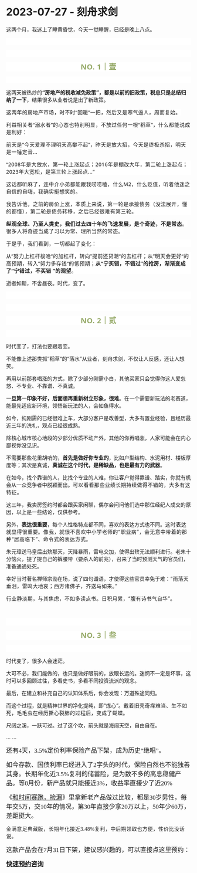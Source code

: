 # 2023-07-27 - 刻舟求剑

<p style="visibility: visible;">这两个月，我迷上了睡黄昏觉，今天一觉睡醒，已经是晚上八点。</p><p style="outline: 0px;font-family: system-ui, -apple-system, BlinkMacSystemFont, &quot;Helvetica Neue&quot;, &quot;PingFang SC&quot;, &quot;Hiragino Sans GB&quot;, &quot;Microsoft YaHei UI&quot;, &quot;Microsoft YaHei&quot;, Arial, sans-serif;letter-spacing: 0.544px;text-wrap: wrap;background-color: rgb(255, 255, 255);visibility: visible;"><span style="outline: 0px;font-size: var(--articleFontsize);letter-spacing: 0.034em;visibility: visible;"><br style="outline: 0px;visibility: visible;"></span></p><p style="outline: 0px;font-family: system-ui, -apple-system, BlinkMacSystemFont, &quot;Helvetica Neue&quot;, &quot;PingFang SC&quot;, &quot;Hiragino Sans GB&quot;, &quot;Microsoft YaHei UI&quot;, &quot;Microsoft YaHei&quot;, Arial, sans-serif;letter-spacing: 0.544px;text-wrap: wrap;background-color: rgb(255, 255, 255);visibility: visible;"><span style="outline: 0px;font-size: var(--articleFontsize);letter-spacing: 0.034em;visibility: visible;"><br style="visibility: visible;"></span></p><p style="outline: 0px;letter-spacing: 0.544px;text-wrap: wrap;color: rgb(34, 34, 34);font-family: -apple-system-font, system-ui, &quot;Helvetica Neue&quot;, &quot;PingFang SC&quot;, &quot;Hiragino Sans GB&quot;, &quot;Microsoft YaHei UI&quot;, &quot;Microsoft YaHei&quot;, Arial, sans-serif;background-color: rgb(255, 255, 255);text-align: center;visibility: visible;"><span style="outline: 0px;font-weight: bold;line-height: 25px;color: rgb(149, 169, 103);font-size: 20px;visibility: visible;">NO. 1｜壹</span></p><p style="outline: 0px;letter-spacing: 0.544px;text-wrap: wrap;color: rgb(34, 34, 34);font-family: -apple-system-font, system-ui, &quot;Helvetica Neue&quot;, &quot;PingFang SC&quot;, &quot;Hiragino Sans GB&quot;, &quot;Microsoft YaHei UI&quot;, &quot;Microsoft YaHei&quot;, Arial, sans-serif;background-color: rgb(255, 255, 255);text-align: center;visibility: visible;"><br style="outline: 0px;visibility: visible;"></p><p style="visibility: visible;"><span style="visibility: visible;">这两天被热炒的<strong style="visibility: visible;">“房地产的税收减免政策”，都是以前的旧政策，税总只是总结归纳了一下</strong>，结果很多从业者说是出了新政策。</span></p><p style="visibility: visible;"><span style="visibility: visible;"><span style="font-family: system-ui, -apple-system, BlinkMacSystemFont, &quot;Helvetica Neue&quot;, &quot;PingFang SC&quot;, &quot;Hiragino Sans GB&quot;, &quot;Microsoft YaHei UI&quot;, &quot;Microsoft YaHei&quot;, Arial, sans-serif; letter-spacing: 0.544px; text-wrap: wrap; background-color: rgb(255, 255, 255); visibility: visible;">这两年</span><span style="font-family: system-ui, -apple-system, BlinkMacSystemFont, &quot;Helvetica Neue&quot;, &quot;PingFang SC&quot;, &quot;Hiragino Sans GB&quot;, &quot;Microsoft YaHei UI&quot;, &quot;Microsoft YaHei&quot;, Arial, sans-serif; letter-spacing: 0.544px; text-wrap: wrap; background-color: rgb(255, 255, 255); visibility: visible;">的</span><span style="font-family: system-ui, -apple-system, BlinkMacSystemFont, &quot;Helvetica Neue&quot;, &quot;PingFang SC&quot;, &quot;Hiragino Sans GB&quot;, &quot;Microsoft YaHei UI&quot;, &quot;Microsoft YaHei&quot;, Arial, sans-serif; letter-spacing: 0.544px; text-wrap: wrap; background-color: rgb(255, 255, 255); visibility: visible;">房地产市场，时不时“回暖”一把，然后又是</span><span style="font-family: system-ui, -apple-system, BlinkMacSystemFont, &quot;Helvetica Neue&quot;, &quot;PingFang SC&quot;, &quot;Hiragino Sans GB&quot;, &quot;Microsoft YaHei UI&quot;, &quot;Microsoft YaHei&quot;, Arial, sans-serif; letter-spacing: 0.544px; text-wrap: wrap; background-color: rgb(255, 255, 255); visibility: visible;">寒气逼人，周而复始。</span></span></p><p style="visibility: visible;"><span style="visibility: visible;"><span style="font-family: system-ui, -apple-system, BlinkMacSystemFont, &quot;Helvetica Neue&quot;, &quot;PingFang SC&quot;, &quot;Hiragino Sans GB&quot;, &quot;Microsoft YaHei UI&quot;, &quot;Microsoft YaHei&quot;, Arial, sans-serif; letter-spacing: 0.544px; text-wrap: wrap; background-color: rgb(255, 255, 255); visibility: visible;">利益相关者</span><span style="font-family: system-ui, -apple-system, BlinkMacSystemFont, &quot;Helvetica Neue&quot;, &quot;PingFang SC&quot;, &quot;Hiragino Sans GB&quot;, &quot;Microsoft YaHei UI&quot;, &quot;Microsoft YaHei&quot;, Arial, sans-serif; letter-spacing: 0.544px; text-wrap: wrap; background-color: rgb(255, 255, 255); visibility: visible;">“</span><span style="font-family: system-ui, -apple-system, BlinkMacSystemFont, &quot;Helvetica Neue&quot;, &quot;PingFang SC&quot;, &quot;Hiragino Sans GB&quot;, &quot;Microsoft YaHei UI&quot;, &quot;Microsoft YaHei&quot;, Arial, sans-serif; letter-spacing: 0.544px; text-wrap: wrap; background-color: rgb(255, 255, 255); visibility: visible;">溺水者</span><span style="font-family: system-ui, -apple-system, BlinkMacSystemFont, &quot;Helvetica Neue&quot;, &quot;PingFang SC&quot;, &quot;Hiragino Sans GB&quot;, &quot;Microsoft YaHei UI&quot;, &quot;Microsoft YaHei&quot;, Arial, sans-serif; letter-spacing: 0.544px; text-wrap: wrap; background-color: rgb(255, 255, 255); visibility: visible;">”的心态也</span><span style="font-family: system-ui, -apple-system, BlinkMacSystemFont, &quot;Helvetica Neue&quot;, &quot;PingFang SC&quot;, &quot;Hiragino Sans GB&quot;, &quot;Microsoft YaHei UI&quot;, &quot;Microsoft YaHei&quot;, Arial, sans-serif; letter-spacing: 0.544px; text-wrap: wrap; background-color: rgb(255, 255, 255); visibility: visible;">特别明显，不放过任何一根“稻草</span><span style="font-family: system-ui, -apple-system, BlinkMacSystemFont, &quot;Helvetica Neue&quot;, &quot;PingFang SC&quot;, &quot;Hiragino Sans GB&quot;, &quot;Microsoft YaHei UI&quot;, &quot;Microsoft YaHei&quot;, Arial, sans-serif; letter-spacing: 0.544px; text-wrap: wrap; background-color: rgb(255, 255, 255); visibility: visible;">”，</span></span><span style="background-color: rgb(255, 255, 255); font-family: system-ui, -apple-system, BlinkMacSystemFont, &quot;Helvetica Neue&quot;, &quot;PingFang SC&quot;, &quot;Hiragino Sans GB&quot;, &quot;Microsoft YaHei UI&quot;, &quot;Microsoft YaHei&quot;, Arial, sans-serif; letter-spacing: 0.544px; font-size: var(--articleFontsize); visibility: visible;">什么都能说成是利好：</span></p><p style="visibility: visible;"><span style="background-color: rgb(255, 255, 255); font-family: system-ui, -apple-system, BlinkMacSystemFont, &quot;Helvetica Neue&quot;, &quot;PingFang SC&quot;, &quot;Hiragino Sans GB&quot;, &quot;Microsoft YaHei UI&quot;, &quot;Microsoft YaHei&quot;, Arial, sans-serif; letter-spacing: 0.544px; font-size: var(--articleFontsize); visibility: visible;">前天是“今天爱理不理</span><span style="background-color: rgb(255, 255, 255); font-family: system-ui, -apple-system, BlinkMacSystemFont, &quot;Helvetica Neue&quot;, &quot;PingFang SC&quot;, &quot;Hiragino Sans GB&quot;, &quot;Microsoft YaHei UI&quot;, &quot;Microsoft YaHei&quot;, Arial, sans-serif; letter-spacing: 0.544px; font-size: var(--articleFontsize); visibility: visible;">明天高攀不起”</span><span style="background-color: rgb(255, 255, 255); font-family: system-ui, -apple-system, BlinkMacSystemFont, &quot;Helvetica Neue&quot;, &quot;PingFang SC&quot;, &quot;Hiragino Sans GB&quot;, &quot;Microsoft YaHei UI&quot;, &quot;Microsoft YaHei&quot;, Arial, sans-serif; letter-spacing: 0.544px; font-size: var(--articleFontsize); visibility: visible;">，</span><span style="background-color: rgb(255, 255, 255); font-family: system-ui, -apple-system, BlinkMacSystemFont, &quot;Helvetica Neue&quot;, &quot;PingFang SC&quot;, &quot;Hiragino Sans GB&quot;, &quot;Microsoft YaHei UI&quot;, &quot;Microsoft YaHei&quot;, Arial, sans-serif; letter-spacing: 0.544px; font-size: var(--articleFontsize); visibility: visible;">昨</span><span style="background-color: rgb(255, 255, 255); font-family: system-ui, -apple-system, BlinkMacSystemFont, &quot;Helvetica Neue&quot;, &quot;PingFang SC&quot;, &quot;Hiragino Sans GB&quot;, &quot;Microsoft YaHei UI&quot;, &quot;Microsoft YaHei&quot;, Arial, sans-serif; letter-spacing: 0.544px; font-size: var(--articleFontsize); visibility: visible;">天是</span><span style="background-color: rgb(255, 255, 255); font-family: system-ui, -apple-system, BlinkMacSystemFont, &quot;Helvetica Neue&quot;, &quot;PingFang SC&quot;, &quot;Hiragino Sans GB&quot;, &quot;Microsoft YaHei UI&quot;, &quot;Microsoft YaHei&quot;, Arial, sans-serif; letter-spacing: 0.544px; font-size: var(--articleFontsize); visibility: visible;">放大招，今天是</span><span style="background-color: rgb(255, 255, 255); font-family: system-ui, -apple-system, BlinkMacSystemFont, &quot;Helvetica Neue&quot;, &quot;PingFang SC&quot;, &quot;Hiragino Sans GB&quot;, &quot;Microsoft YaHei UI&quot;, &quot;Microsoft YaHei&quot;, Arial, sans-serif; letter-spacing: 0.544px; font-size: var(--articleFontsize); visibility: visible;">终极杀招，明天是</span><span style="background-color: rgb(255, 255, 255); font-family: system-ui, -apple-system, BlinkMacSystemFont, &quot;Helvetica Neue&quot;, &quot;PingFang SC&quot;, &quot;Hiragino Sans GB&quot;, &quot;Microsoft YaHei UI&quot;, &quot;Microsoft YaHei&quot;, Arial, sans-serif; letter-spacing: 0.544px; font-size: var(--articleFontsize); visibility: visible;">一锤定音...</span></p><p style="outline: 0px;font-family: system-ui, -apple-system, BlinkMacSystemFont, &quot;Helvetica Neue&quot;, &quot;PingFang SC&quot;, &quot;Hiragino Sans GB&quot;, &quot;Microsoft YaHei UI&quot;, &quot;Microsoft YaHei&quot;, Arial, sans-serif;letter-spacing: 0.544px;text-wrap: wrap;background-color: rgb(255, 255, 255);visibility: visible;">“2008年是大放水，第一轮上涨起点；2016年是棚改大年，第二轮上涨起点；2023年大宽松，是第三轮上涨起点...”</p><p style="outline: 0px;font-family: system-ui, -apple-system, BlinkMacSystemFont, &quot;Helvetica Neue&quot;, &quot;PingFang SC&quot;, &quot;Hiragino Sans GB&quot;, &quot;Microsoft YaHei UI&quot;, &quot;Microsoft YaHei&quot;, Arial, sans-serif;letter-spacing: 0.544px;text-wrap: wrap;background-color: rgb(255, 255, 255);visibility: visible;">这话都听麻了，连中介小弟都能跟我唠唠嗑，什么M2，什么贬值，听着他迷之自信的自嗨，我确实挺想笑的。<br style="visibility: visible;"></p><p style="outline: 0px;font-family: system-ui, -apple-system, BlinkMacSystemFont, &quot;Helvetica Neue&quot;, &quot;PingFang SC&quot;, &quot;Hiragino Sans GB&quot;, &quot;Microsoft YaHei UI&quot;, &quot;Microsoft YaHei&quot;, Arial, sans-serif;letter-spacing: 0.544px;text-wrap: wrap;background-color: rgb(255, 255, 255);visibility: visible;">我告诉他，之前的房价上涨，本质上来说，第一轮是承接债务（没法展开，懂的都懂），第二轮是债务转移，之后已经很难有第三轮。</p><p style="visibility: visible;"><strong style="font-family: system-ui, -apple-system, BlinkMacSystemFont, &quot;Helvetica Neue&quot;, &quot;PingFang SC&quot;, &quot;Hiragino Sans GB&quot;, &quot;Microsoft YaHei UI&quot;, &quot;Microsoft YaHei&quot;, Arial, sans-serif; letter-spacing: 0.544px; font-size: var(--articleFontsize); outline: 0px; visibility: visible;">纵观全球、乃至人类史，我们过去四十年的飞速发展，是个奇迹，不是常态</strong><span style="background-color: rgb(255, 255, 255); font-family: system-ui, -apple-system, BlinkMacSystemFont, &quot;Helvetica Neue&quot;, &quot;PingFang SC&quot;, &quot;Hiragino Sans GB&quot;, &quot;Microsoft YaHei UI&quot;, &quot;Microsoft YaHei&quot;, Arial, sans-serif; letter-spacing: 0.544px; font-size: var(--articleFontsize); visibility: visible;">。</span><span style="background-color: rgb(255, 255, 255); font-family: system-ui, -apple-system, BlinkMacSystemFont, &quot;Helvetica Neue&quot;, &quot;PingFang SC&quot;, &quot;Hiragino Sans GB&quot;, &quot;Microsoft YaHei UI&quot;, &quot;Microsoft YaHei&quot;, Arial, sans-serif; letter-spacing: 0.544px; font-size: var(--articleFontsize); visibility: visible;">很多人将奇迹当成了习以为常、理所当然的常态。</span></p><p style="outline: 0px; font-family: system-ui, -apple-system, BlinkMacSystemFont, &quot;Helvetica Neue&quot;, &quot;PingFang SC&quot;, &quot;Hiragino Sans GB&quot;, &quot;Microsoft YaHei UI&quot;, &quot;Microsoft YaHei&quot;, Arial, sans-serif; letter-spacing: 0.544px; text-wrap: wrap; background-color: rgb(255, 255, 255); visibility: visible;">于是乎，我们看到，一切都起了变化：</p><p style="outline: 0px; font-family: system-ui, -apple-system, BlinkMacSystemFont, &quot;Helvetica Neue&quot;, &quot;PingFang SC&quot;, &quot;Hiragino Sans GB&quot;, &quot;Microsoft YaHei UI&quot;, &quot;Microsoft YaHei&quot;, Arial, sans-serif; letter-spacing: 0.544px; text-wrap: wrap; background-color: rgb(255, 255, 255); visibility: visible;">从”努力上杠杆梭哈“的加杠杆，转向”提前还贷潮“的去杠杆；从”明天会更好“的高预期，转入”努力多存钱“的低预期；<strong style="visibility: visible;">从“宁买错，不错过”的抢房，渐渐变成了“宁错过，不买错 ”的观望</strong>。</p><p style="visibility: visible;">逝者如斯，不舍昼夜。时代，变了。</p><p style="outline: 0px;font-family: system-ui, -apple-system, BlinkMacSystemFont, &quot;Helvetica Neue&quot;, &quot;PingFang SC&quot;, &quot;Hiragino Sans GB&quot;, &quot;Microsoft YaHei UI&quot;, &quot;Microsoft YaHei&quot;, Arial, sans-serif;letter-spacing: 0.544px;text-wrap: wrap;background-color: rgb(255, 255, 255);visibility: visible;"><span style="outline: 0px;font-size: var(--articleFontsize);letter-spacing: 0.034em;visibility: visible;"><br style="outline: 0px;visibility: visible;"></span></p><p style="outline: 0px;font-family: system-ui, -apple-system, BlinkMacSystemFont, &quot;Helvetica Neue&quot;, &quot;PingFang SC&quot;, &quot;Hiragino Sans GB&quot;, &quot;Microsoft YaHei UI&quot;, &quot;Microsoft YaHei&quot;, Arial, sans-serif;letter-spacing: 0.544px;text-wrap: wrap;background-color: rgb(255, 255, 255);visibility: visible;"><span style="outline: 0px;font-size: var(--articleFontsize);letter-spacing: 0.034em;visibility: visible;"><br style="visibility: visible;"></span></p><p style="outline: 0px;letter-spacing: 0.544px;text-wrap: wrap;color: rgb(34, 34, 34);font-family: -apple-system-font, system-ui, &quot;Helvetica Neue&quot;, &quot;PingFang SC&quot;, &quot;Hiragino Sans GB&quot;, &quot;Microsoft YaHei UI&quot;, &quot;Microsoft YaHei&quot;, Arial, sans-serif;background-color: rgb(255, 255, 255);text-align: center;visibility: visible;"><span style="outline: 0px;font-weight: bold;line-height: 25px;color: rgb(149, 169, 103);font-size: 20px;visibility: visible;">NO. 2｜贰</span></p><p style="outline: 0px;letter-spacing: 0.544px;text-wrap: wrap;color: rgb(34, 34, 34);font-family: -apple-system-font, system-ui, &quot;Helvetica Neue&quot;, &quot;PingFang SC&quot;, &quot;Hiragino Sans GB&quot;, &quot;Microsoft YaHei UI&quot;, &quot;Microsoft YaHei&quot;, Arial, sans-serif;background-color: rgb(255, 255, 255);text-align: center;visibility: visible;"><br style="outline: 0px;visibility: visible;"></p><p>时代变了，打法也要跟着变。</p><p>不能像上述那类抓”稻草“的“落水”从业者，刻舟求剑，不仅让人反感，还让人想笑。</p><p>再用以前那套唱涨的方式，除了少部分刚需小白，其他买家只会觉得你这人爱忽悠、不专业、不靠谱、不真诚。</p><p><strong>一旦第一印象不好，后面想再重新树立形象，很难</strong>。在一个需要新玩法的老赛道，能最先适应新环境，领悟新玩法的人，会如鱼得水。<br></p><p>如今，纯刚需的已经很难上车，大部分客户是改善型，大多有置业经验，且经历最近三年的洗礼，观点已经很成熟。<br></p><p>除核心城市核心地段的少部分优质不动产外，其他的你再唱涨，人家可能会在内心鄙视你没见识。<br></p><p>不需要那些花里胡哨的，<strong>首先是做好你专业的</strong>，比如户型结构、水泥用材、楼板厚度等；其次是真诚，<strong>真诚在这个时代，是稀缺品，也是最有力的武器</strong>。<br></p><p>在如今，找个靠谱的人，比找个专业的人难，你让客户觉得靠谱、踏实，你就有机会从一众竞争者中脱颖而出。<span style="letter-spacing: 0.578px;text-wrap: wrap;">可以看看那些</span><span style="letter-spacing: 0.578px;text-wrap: wrap;">业绩长期持续</span><span style="letter-spacing: 0.578px;text-wrap: wrap;">做得不错的，大多有这特征。</span></p><p>这三年，我卖房签约时都会跟买家闲聊，偶尔会问问他们选中那位经纪人成交的原因，以上是一些结论，仅供参考。<br></p><p>另外，<strong>表达很重要</strong>，每个人性格特点都不同，喜欢的表达方式也不同。<span style="font-size: var(--articleFontsize);letter-spacing: 0.034em;">这时表达就显得很重要</span><span style="font-size: var(--articleFontsize);letter-spacing: 0.034em;">。</span><span style="font-size: var(--articleFontsize);letter-spacing: 0.578px;">像我，就</span><span style="font-size: var(--articleFontsize);letter-spacing: 0.578px;">很不喜欢中小学</span><span style="font-size: var(--articleFontsize);letter-spacing: 0.578px;">老师的</span><span style="font-size: var(--articleFontsize);letter-spacing: 0.578px;">“</span><span style="font-size: var(--articleFontsize);letter-spacing: 0.578px;">职业病”，</span><span style="font-size: var(--articleFontsize);letter-spacing: 0.578px;">会无意中带着的</span><span style="font-size: var(--articleFontsize);letter-spacing: 0.578px;">那种“</span><span style="font-size: var(--articleFontsize);letter-spacing: 0.578px;">居高临下”、</span><span style="font-size: var(--articleFontsize);letter-spacing: 0.578px;">命令式的表达</span><span style="font-size: var(--articleFontsize);letter-spacing: 0.578px;">方式</span><span style="font-size: var(--articleFontsize);letter-spacing: 0.578px;">。</span><span style="letter-spacing: 0.578px;font-size: var(--articleFontsize);"></span></p><p>朱元璋送马皇后出殡那天，天降暴雨，雷电交加，使得出殡无法顺利进行。老朱十分恼火，提了提自己的裤腰带（要杀人的前兆），召来了当时预测天气的官员们，准备通通处死。</p><p>幸好当时著名禅师宗泐在场，说了四句谶语，才使得这些官员幸免于难：<span style="font-size: var(--articleFontsize);letter-spacing: 0.034em;">“</span><span style="font-size: var(--articleFontsize);letter-spacing: 0.034em;">雨落天垂泪，雷鸣大地哀；</span><span style="font-size: var(--articleFontsize);letter-spacing: 0.034em;">西方诸佛子，齐送马如来。”</span></p><p><span style="font-size: var(--articleFontsize);letter-spacing: 0.034em;">行业静淡期，与其焦虑，不如多读点书。日积月累，“腹有诗书气自华”。<br></span></p><p><br><span style="letter-spacing: 0.578px;text-wrap: wrap;"></span></p><p style="outline: 0px;font-family: system-ui, -apple-system, BlinkMacSystemFont, &quot;Helvetica Neue&quot;, &quot;PingFang SC&quot;, &quot;Hiragino Sans GB&quot;, &quot;Microsoft YaHei UI&quot;, &quot;Microsoft YaHei&quot;, Arial, sans-serif;letter-spacing: 0.544px;text-wrap: wrap;background-color: rgb(255, 255, 255);visibility: visible;"><span style="outline: 0px;font-size: var(--articleFontsize);letter-spacing: 0.034em;visibility: visible;"><br style="outline: 0px;visibility: visible;"></span></p><p style="outline: 0px;letter-spacing: 0.544px;text-wrap: wrap;color: rgb(34, 34, 34);font-family: -apple-system-font, system-ui, &quot;Helvetica Neue&quot;, &quot;PingFang SC&quot;, &quot;Hiragino Sans GB&quot;, &quot;Microsoft YaHei UI&quot;, &quot;Microsoft YaHei&quot;, Arial, sans-serif;background-color: rgb(255, 255, 255);text-align: center;visibility: visible;"><span style="outline: 0px;font-weight: bold;line-height: 25px;color: rgb(149, 169, 103);font-size: 20px;visibility: visible;">NO. 3｜叁</span></p><p style="outline: 0px;letter-spacing: 0.544px;text-wrap: wrap;color: rgb(34, 34, 34);font-family: -apple-system-font, system-ui, &quot;Helvetica Neue&quot;, &quot;PingFang SC&quot;, &quot;Hiragino Sans GB&quot;, &quot;Microsoft YaHei UI&quot;, &quot;Microsoft YaHei&quot;, Arial, sans-serif;background-color: rgb(255, 255, 255);text-align: center;visibility: visible;"><br style="outline: 0px;visibility: visible;"></p><p>时代变了，很多人会迷茫。</p><p>大可不必，我们能做的，也只是做好眼前的，放眼长远的。迷惘不一定是坏事，这时可以多回顾过往，多看史书，多看不同投资流派的观念。<br></p><p>最后，在建立和补充自己的认知体系后，你会发现：万道殊途同归。<br></p><p>而这个过程，就是精神世界的净化提纯，即“炼心”。<span style="font-size: var(--articleFontsize);letter-spacing: 0.034em;">戴着旧壳奇痒难当、生不如死，毛毛虫在经历撕心裂肺的过程后，变成了蝴蝶。</span></p><p><span style="">尺阔之溪，一跃可过。过了这个坎，前头就是海阔天空，自由自在。</span></p><p>... ...<br></p><p><span style="font-family: 微软雅黑;font-size: 17px;">还有4天，3.5%定价利率保险产品下架，成为历史“绝唱”。</span></p><p><span style="font-family: 微软雅黑;font-size: 17px;">如今存款、国债利率已经进入了2字头的时代，保险自然也不能独善其身。长期年化近3.5%复利的储蓄险，是为数不多的高息稳健产品。等8月份，新产品就只能接近3%，收益率直接少了近20%</span></p><p><span style="font-family: 微软雅黑;font-size: 17px;">《<a target="_blank" href="http://mp.weixin.qq.com/s?__biz=Mzg2OTkwNzE4MA==&amp;mid=2247491342&amp;idx=2&amp;sn=dc78432466bac9533909b4396a1d2817&amp;chksm=ce94b08df9e3399b712a73ad06f105ce29a0bf0e9900e15867e046b518d810fe9c9611555d49&amp;scene=21#wechat_redirect" textvalue="和时间赛跑，捡漏" linktype="text" imgurl="" imgdata="null" data-itemshowtype="0" tab="innerlink" data-linktype="2">和时间赛跑，捡漏</a>》里拿新老产品做过比较，都是30岁男性，每年交5万，交10年的情况，第30年直接少拿20万以上，50年少60万，差距挺大。<o:p></o:p></span></p><p><span style="font-family: 微软雅黑;letter-spacing: 0.034em;">金满意足典藏版，长期年化接近</span><span style="font-family: 微软雅黑;letter-spacing: 0.034em;">3.48%复利，中后期领取也方便，性价比没话说。</span><span style="font-family: 微软雅黑;letter-spacing: 0.034em;"></span></p><p><span style="font-family: 微软雅黑;font-size: 17px;">这款产品会在7月31日下架，建议感兴趣的，可以直接点这里预约：</span><span style="mso-spacerun:'yes';font-family:微软雅黑;font-size:10.5000pt;mso-font-kerning:1.0000pt;"><o:p></o:p></span></p><p style="margin-bottom: 0px;"><a class="weapp_text_link js_weapp_entry wx_tap_link js_wx_tap_highlight" style="font-size:17px;" data-miniprogram-appid="wxe186f230ce102b30" data-miniprogram-path="pages/navigate/navigate?id=1073426&amp;path=https%3A%2F%2Fmarket.qixin18.com%2Ftjq1073426%2Freservation%3Fentrance%3D1021%26activityKey%3DnQrAFz%26type%3D1%26createTime%3D1690335875088" data-miniprogram-nickname="保险精品汇" href="" data-miniprogram-type="text" data-miniprogram-servicetype=""><strong>快速预约咨询</strong></a></p><p style="display: none;"><mp-style-type data-value="3"></mp-style-type></p>